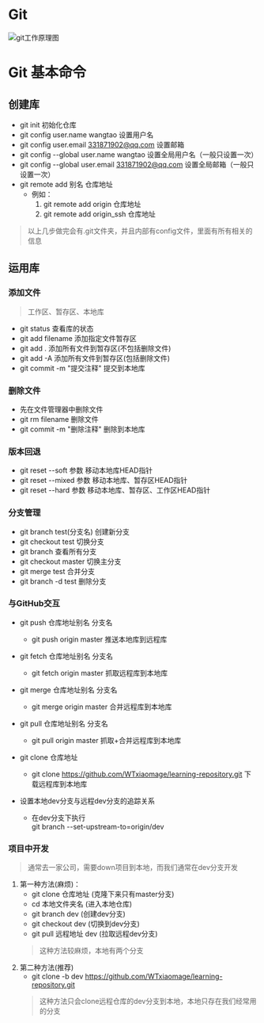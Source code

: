 # Git
![git工作原理图]("./images/git_three_rigon.png"  )

# Git 基本命令

## 创建库
- git init  初始化仓库
- git config user.name wangtao 设置用户名
- git config user.email 331871902@qq.com 设置邮箱
- git config --global user.name wangtao 设置全局用户名（一般只设置一次）
- git config --global user.email 331871902@qq.com 设置全局邮箱（一般只设置一次）
- git remote add 别名 仓库地址
    - 例如：
        1. git remote add origin  仓库地址
        2. git remote add origin_ssh  仓库地址
> 以上几步做完会有.git文件夹，并且内部有config文件，里面有所有相关的信息

## 运用库

### 添加文件
> 工作区、暂存区、本地库 
- git status               查看库的状态
- git add filename         添加指定文件暂存区
- git add .                添加所有文件到暂存区(不包括删除文件) 
- git add -A               添加所有文件到暂存区(包括删除文件) 
- git commit -m "提交注释"  提交到本地库

### 删除文件
- 先在文件管理器中删除文件
- git rm filename          删除文件
- git commit -m "删除注释"  删除到本地库

### 版本回退
- git reset --soft 参数 移动本地库HEAD指针
- git reset --mixed 参数 移动本地库、暂存区HEAD指针
- git reset --hard 参数 移动本地库、暂存区、工作区HEAD指针

### 分支管理
- git branch test(分支名) 创建新分支
- git checkout test      切换分支
- git branch    		 查看所有分支
- git checkout master    切换主分支
- git merge test         合并分支
- git branch -d test     删除分支

### 与GitHub交互
- git push 仓库地址别名 分支名  
    - git push origin master   推送本地库到远程库
- git fetch 仓库地址别名 分支名
    - git fetch origin master  抓取远程库到本地库
- git merge 仓库地址别名 分支名
    - git merge origin master  合并远程库到本地库
- git pull 仓库地址别名 分支名  
    - git pull origin master   抓取+合并远程库到本地库

- git clone 仓库地址
    - git clone https://github.com/WTxiaomage/learning-repository.git  下载远程库到本地库

- 设置本地dev分支与远程dev分支的追踪关系
    - 在dev分支下执行   
        git branch --set-upstream-to=origin/dev


### 项目中开发
   > 通常去一家公司，需要down项目到本地，而我们通常在dev分支开发
1. 第一种方法(麻烦)：
    - git clone 仓库地址   (克隆下来只有master分支)
    - cd 本地文件夹名       (进入本地仓库)
    - git branch dev       (创建dev分支)
    - git checkout dev     (切换到dev分支)
    - git pull 远程地址 dev (拉取远程dev分支)
    > 这种方法较麻烦，本地有两个分支
2. 第二种方法(推荐)
    - git clone -b dev  https://github.com/WTxiaomage/learning-repository.git
    > 这种方法只会clone远程仓库的dev分支到本地，本地只存在我们经常用的分支
        

